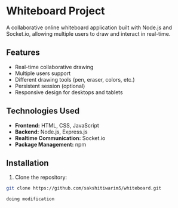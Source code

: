 # Whiteboard Project

A collaborative online whiteboard application built with Node.js and Socket.io, allowing multiple users to draw and interact in real-time.

## Features

- Real-time collaborative drawing
- Multiple users support
- Different drawing tools (pen, eraser, colors, etc.)
- Persistent session (optional)
- Responsive design for desktops and tablets

## Technologies Used

- **Frontend:** HTML, CSS, JavaScript  
- **Backend:** Node.js, Express.js  
- **Realtime Communication:** Socket.io  
- **Package Management:** npm

## Installation

1. Clone the repository:

```bash
git clone https://github.com/sakshitiwarim5/whiteboard.git

doing modification